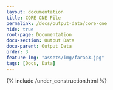 ```yaml
---
layout: documentation
title: CORE CNE File
permalink: /docs/output-data/core-cne
hide: true
root-page: Documentation
docu-section: Output Data
docu-parent: Output Data
order: 3
feature-img: "assets/img/farao3.jpg"
tags: [Docs, Data]
---
```


{% include /under_construction.html %}